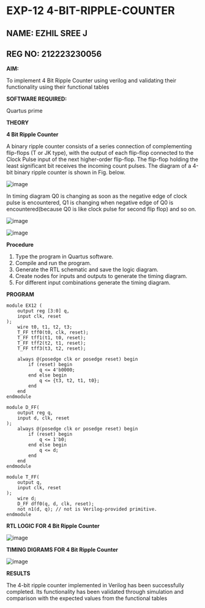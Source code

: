 # EXP-12 4-BIT-RIPPLE-COUNTER

## NAME: EZHIL SREE J
## REG NO: 212223230056

**AIM:**

To implement  4 Bit Ripple Counter using verilog and validating their functionality using their functional tables

**SOFTWARE REQUIRED:**

Quartus prime

**THEORY**

**4 Bit Ripple Counter**

A binary ripple counter consists of a series connection of complementing flip-flops (T or JK type), with the output of each flip-flop connected to the Clock Pulse input of the next higher-order flip-flop. The flip-flop holding the least significant bit receives the incoming count pulses. The diagram of a 4-bit binary ripple counter is shown in Fig. below.

![image](https://github.com/naavaneetha/4-BIT-RIPPLE-COUNTER/assets/154305477/cb4b74d4-31ab-4359-95d0-d22e67daba13)

In timing diagram Q0 is changing as soon as the negative edge of clock pulse is encountered, Q1 is changing when negative edge of Q0 is encountered(because Q0 is like clock pulse for second flip flop) and so on.

![image](https://github.com/naavaneetha/4-BIT-RIPPLE-COUNTER/assets/154305477/a573a7d6-014e-4e54-93e6-e2ac9530960b)

![image](https://github.com/naavaneetha/4-BIT-RIPPLE-COUNTER/assets/154305477/85e1958a-2fc1-49bb-9a9f-d58ccbf3663c)

**Procedure**

1.	Type the program in Quartus software.
2.	Compile and run the program.
3.	Generate the RTL schematic and save the logic diagram.
4.	Create nodes for inputs and outputs to generate the timing diagram.
5.	For different input combinations generate the timing diagram.


**PROGRAM**
```
module EX12 (
    output reg [3:0] q,
    input clk, reset
);
    wire t0, t1, t2, t3;
    T_FF tff0(t0, clk, reset);
    T_FF tff1(t1, t0, reset);
    T_FF tff2(t2, t1, reset);
    T_FF tff3(t3, t2, reset);

    always @(posedge clk or posedge reset) begin
        if (reset) begin
            q <= 4'b0000;
        end else begin
            q <= {t3, t2, t1, t0};
        end
    end
endmodule

module D_FF(
    output reg q,
    input d, clk, reset
);
    always @(posedge clk or posedge reset) begin
        if (reset) begin
            q <= 1'b0;
        end else begin
            q <= d;
        end
    end
endmodule

module T_FF(
    output q,
    input clk, reset
);
    wire d;
    D_FF dff0(q, d, clk, reset);
    not n1(d, q); // not is Verilog-provided primitive.
endmodule

```

**RTL LOGIC FOR 4 Bit Ripple Counter**

![image](https://github.com/ADITYA-205/4-BIT-RIPPLE-COUNTER/assets/169021938/28d220b5-ca1d-4480-809b-780cd6a2badb)


**TIMING DIGRAMS FOR 4 Bit Ripple Counter**

![image](https://github.com/ADITYA-205/4-BIT-RIPPLE-COUNTER/assets/169021938/5a83e6c5-8098-40cd-8b37-3893bf3e6bdd)


**RESULTS**

The 4-bit ripple counter implemented in Verilog has been successfully completed. Its functionality has been validated through simulation and comparison with the expected values from the functional tables

